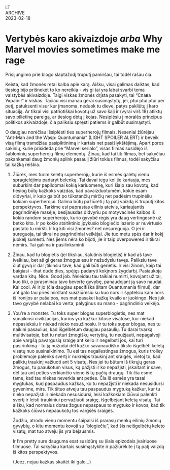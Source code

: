 LT  
ARCHIVE  
2023-02-18

# Vertybės karo akivaizdoje _arba_ Why Marvel movies sometimes make me rage

Prisijungimo prie blogo slaptažodį truputį pamiršau, tai todėl rašau čia.

Keista, kad žmonės retai kalba apie karą. Aišku, visai galimas daiktas, kad tiesiog bijo prišnekėt to ko nereikia - vis gi tai yra labai svarbi tema valstybės akivaizdoje. Taigi viskas žmonės drįsta pasakyti, tai “Слава Україні!” ir viskas. Tačiau visi manau gerai susimąstytų, jei, ptui ptui ptui per petį, patuksenti visur kur įmanoma, neduok tu dieve, patys pakliūtų į karo situaciją. Ar tikrai visi patriotiškai kovotų už savo šalį ir (vyrai virš 18) atliktų savo pilietinę pareigą, ar tiesiog dėtų į kojas. Nesiplėsiu į moralės principus politikos akivaizdoje, čia paliksiu spręsti patiems ir galbūt susimąstyti.

O daugiau norėčiau išsiplėsti ties superherojų filmais. Neseniai žiūrėjau “Ant-Man and the Wasp: Quantumania” (LIGHT SPOILER ALERT) ir beveik visą filmą tramdžiau pasipiktinimą ir kartais net pasišlykštėjimą. Apart poros sakinių, kurie prisideda prie “Marvel serialo”, visas filmas susidėjo iš šabloninių superherojų filmų elementų. Žinau, kad tai tik filmas, bet sakyčiau pakankamai daug žmonių aplink pasaulį žiūri tokius filmus, todėl sakyčiau tai kažką reiškia.

1. Žiūrėk, mes turim keletą superherojų, kurie iš esmės galėtų vienu spragtelėjimu padaryt belenką. Tai davai tegu kol jie kariauja, mes suburkim dar papildomai kokią kariuomenę, kuri šiaip sau kovotų, kad tiesiog būtų kažkoks vaizdas, kad pavaizduotumėm, kokie esam didvyriai, ir kaip galbūt po tūkstančių mirčių net padėsim trupinėliu kokiam superherojui. Galima būtų pažiūrėti į tą patį vaizdą iš truputį kitos perspektyvos. Tarkime esi paprastas eilinis ateivis, kariaujantis pagrindinėje masėje, besijausdas didvyriu po motyvacinės kalbos iš kokio random superherojo, kurio gyvybė regis yra daug vertingesnė už betko kito. Ir po kokio atsitiktinio įpykusio blogiečio lazerio ar nuvirtusio pastato tu miršti. Ir ką kiti visi žmonės? net nesureguoja. O jei ir sureguoja, tai tikrai ne pagrindiniai veikėjai. Jie tuo metu spės dar ir kokį juokelį sumesti. Nes jiems nėra ko bijoti, jie ir taip overpowered ir tikrai nemirs. Tai galima ir pasilinksminti.

2. Žinau, kad tu blogietis (jei tiksliau, šalutinis blogietis) ir kad aš tave iveikiau, bet aš gi geras žmogus esu ir nežudysiu tavęs. Paliksiu tave čiut gyvą ir dar įtikinsiu tave, kad gali būti gerietis. Ir visi žinom, kaip tai baigiasi - that dude dies, spėjęs padaryti kokįnors žygdarbį. Pasiaukoja vardan kitų. Nice. Good job. Neleidau tau taikiai numirti, kovojant už tai, kuo tiki, o įprasminau tavo bevertę gyvybę, panaudojant ją savo naudai. Kai cool. Ai ir jo (čia daugiau specifiška šitam Quantumania filmui), dar ant galo tau prieš mirštant susižiūrėsiu su kuo nors ir šyptelsiu kam nors iš ironijos ar pašaipos, nes mat pasakei kažką kvailo ar juokingo. Nes juk tavo gyvybė nelabai ko verta, palyginus su mano - pagrindinio veikėjo.

3. You’re a monster. Tu toks super blogas superblogietis, nes mat sunaikinsi civilizacijas, kurios yra kažkur kitose visatose, kur niekad nepasieksiu ir niekad nieko nesužinosiu. Ir tu toks super blogas, nes tu naikini pasaulius, kad išgelbėtum daugiau pasaulių. Tu darai tvarką multivisatoje, bet tu neturi žmogiškų vertybių, tu neužjauti, nepagalvoji apie vargšą pavargusią sraigę ant kelio ir negelbsti jos, kai turi pasirinkimą - tu ją nužudai dėl kažko savanaudiško tikslo išgelbėti keletą visatų nuo susinaikinimo. Tu esi tas negailestingas žmogus, kuris trolley problemoje palenks svertį ir nukreips traukinį ant sraigės, vietoj to, kad paliktų traukinį važiuoti ant 5 visatų. Nes jei tu būtum iš tikrųjų geras žmogus, tu paaukotum visus, ką pažįsti ir ko nepažįsti, įskaitant ir save, dėl tau ant peties verkiančio vieno iš tų pačių draugų. Tik čia esmė tame, kad tau niekas neverkia ant peties. Čia iš esmės yra tasai mygtukas, kurį paspaudus kažkas, ko tu nepažįsti ir niekada nesusidursi gyvenime, mirs. Tik šituo atveju tau paspaudus mygtuką kažkur, kur tu nieko nepažįsti ir niekada nesusidursi, leisi kažkokiam čiūvui palenkti svertį ir leisti traukiniui pervažiuoti sraigę, išgelbėjant keletą visatų. Tai aišku, kad normalus doras žogus nepaspaus to mygtuko ir kovos, kad tik kažkoks čiūvas nepaaukotų tos vargšės sraigės.

   Žodžiu, atrodo vienu momentu šaipaisi iš prarasų menkų eilinių žmonių gyvybių, o kitu momentu kovoji su “blogiečiu”, kad šis neišgelbėtų keleto visatų, mat tuo atveju jis yra bejausmis.

   Ir I’m pretty sure dauguma esat susidūrę su šiais epizodais įvairiuose filmuose. Tai sakyčiau kartais susimąstykite ir pažiūrėkite į tą patį vaizdą iš kitos perspektyvos.

   (Jeez, nejau kažkas skaitėt iki galo…)
